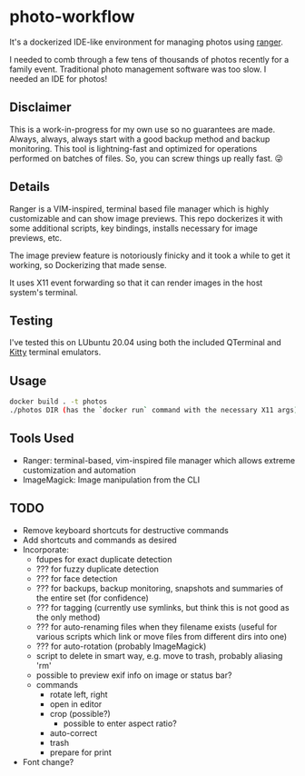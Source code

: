 # photo-workflow

It's a dockerized IDE-like environment for managing photos using [ranger](https://github.com/ranger/ranger).

I needed to comb through a few tens of thousands of photos recently for a family event.  Traditional photo management software was too slow.  I needed an IDE for photos!

## Disclaimer

This is a work-in-progress for my own use so no guarantees are made.  Always, always, always start with a good backup method and backup monitoring.  This tool is lightning-fast and optimized for operations performed on batches of files.  So, you can screw things up really fast. 😜

## Details

Ranger is a VIM-inspired, terminal based file manager which is highly customizable and can show image previews.  This repo dockerizes it with some additional scripts, key bindings, installs necessary for image previews, etc.

The image preview feature is notoriously finicky and it took a while to get it working, so Dockerizing that made sense.

It uses X11 event forwarding so that it can render images in the host system's terminal.

## Testing

I've tested this on LUbuntu 20.04 using both the included QTerminal and [Kitty](https://sw.kovidgoyal.net/kitty/) terminal emulators.

## Usage

```bash
docker build . -t photos
./photos DIR (has the `docker run` command with the necessary X11 args)
```

## Tools Used

- Ranger: terminal-based, vim-inspired file manager which allows extreme customization and automation
- ImageMagick: Image manipulation from the CLI

## TODO

- Remove keyboard shortcuts for destructive commands
- Add shortcuts and commands as desired 
- Incorporate:
  - fdupes for exact duplicate detection
  - ??? for fuzzy duplicate detection
  - ??? for face detection
  - ??? for backups, backup monitoring, snapshots and summaries of the entire set (for confidence)
  - ??? for tagging (currently use symlinks, but think this is not good as the only method)
  - ??? for auto-renaming files when they filename exists (useful for various scripts which link or move files from different dirs into one)
  - ??? for auto-rotation (probably ImageMagick)
  - script to delete in smart way, e.g. move to trash, probably aliasing 'rm'
  - possible to preview exif info on image or status bar?
  - commands
    - rotate left, right
    - open in editor
    - crop (possible?)
      - possible to enter aspect ratio?
    - auto-correct
    - trash
    - prepare for print
- Font change? 
